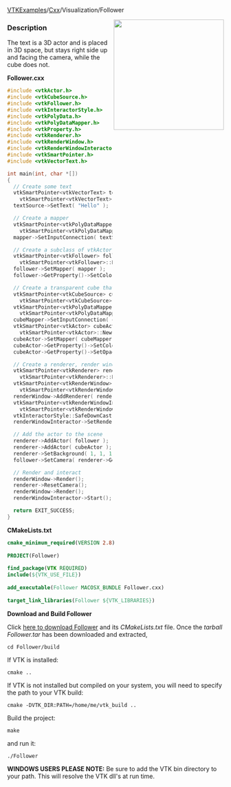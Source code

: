 [VTKExamples](Home)/[Cxx](Cxx)/Visualization/Follower

<img align="right" src="https://github.com/lorensen/VTKExamples/raw/master/Testing/Baseline/Visualization/TestFollower.png" width="256" />

### Description
The text is a 3D actor and is placed in 3D space, but stays right side up and facing the camera, while the cube does not.

**Follower.cxx**
```c++
#include <vtkActor.h>
#include <vtkCubeSource.h>
#include <vtkFollower.h>
#include <vtkInteractorStyle.h>
#include <vtkPolyData.h>
#include <vtkPolyDataMapper.h>
#include <vtkProperty.h>
#include <vtkRenderer.h>
#include <vtkRenderWindow.h>
#include <vtkRenderWindowInteractor.h>
#include <vtkSmartPointer.h>
#include <vtkVectorText.h>

int main(int, char *[])
{
  // Create some text
  vtkSmartPointer<vtkVectorText> textSource = 
    vtkSmartPointer<vtkVectorText>::New();
  textSource->SetText( "Hello" );

  // Create a mapper
  vtkSmartPointer<vtkPolyDataMapper> mapper = 
    vtkSmartPointer<vtkPolyDataMapper>::New();
  mapper->SetInputConnection( textSource->GetOutputPort() );

  // Create a subclass of vtkActor: a vtkFollower that remains facing the camera
  vtkSmartPointer<vtkFollower> follower = 
    vtkSmartPointer<vtkFollower>::New();
  follower->SetMapper( mapper );
  follower->GetProperty()->SetColor( 1, 0, 0 ); // red 

  // Create a transparent cube that does not move around to face the camera
  vtkSmartPointer<vtkCubeSource> cubeSource = 
    vtkSmartPointer<vtkCubeSource>::New();
  vtkSmartPointer<vtkPolyDataMapper> cubeMapper = 
    vtkSmartPointer<vtkPolyDataMapper>::New();
  cubeMapper->SetInputConnection( cubeSource->GetOutputPort() );
  vtkSmartPointer<vtkActor> cubeActor = 
    vtkSmartPointer<vtkActor>::New();
  cubeActor->SetMapper( cubeMapper );
  cubeActor->GetProperty()->SetColor( 0, 0, 1 ); // blue
  cubeActor->GetProperty()->SetOpacity( 0.3 );

  // Create a renderer, render window, and interactor
  vtkSmartPointer<vtkRenderer> renderer = 
    vtkSmartPointer<vtkRenderer>::New();
  vtkSmartPointer<vtkRenderWindow> renderWindow = 
    vtkSmartPointer<vtkRenderWindow>::New();
  renderWindow->AddRenderer( renderer );
  vtkSmartPointer<vtkRenderWindowInteractor> renderWindowInteractor = 
    vtkSmartPointer<vtkRenderWindowInteractor>::New();
  vtkInteractorStyle::SafeDownCast(renderWindowInteractor->GetInteractorStyle())->AutoAdjustCameraClippingRangeOn();
  renderWindowInteractor->SetRenderWindow( renderWindow );

  // Add the actor to the scene
  renderer->AddActor( follower );
  renderer->AddActor( cubeActor );
  renderer->SetBackground( 1, 1, 1 ); // Background color white
  follower->SetCamera( renderer->GetActiveCamera() );

  // Render and interact
  renderWindow->Render();
  renderer->ResetCamera();
  renderWindow->Render();
  renderWindowInteractor->Start();

  return EXIT_SUCCESS;
}
```
**CMakeLists.txt**
```cmake
cmake_minimum_required(VERSION 2.8)
 
PROJECT(Follower)
 
find_package(VTK REQUIRED)
include(${VTK_USE_FILE})
 
add_executable(Follower MACOSX_BUNDLE Follower.cxx)
 
target_link_libraries(Follower ${VTK_LIBRARIES})
```

**Download and Build Follower**

Click [here to download Follower](https://github.com/lorensen/VTKWikiExamplesTarballs/raw/master/Follower.tar) and its *CMakeLists.txt* file.
Once the *tarball Follower.tar* has been downloaded and extracted,
```
cd Follower/build 
```
If VTK is installed:
```
cmake ..
```
If VTK is not installed but compiled on your system, you will need to specify the path to your VTK build:
```
cmake -DVTK_DIR:PATH=/home/me/vtk_build ..
```
Build the project:
```
make
```
and run it:
```
./Follower
```
**WINDOWS USERS PLEASE NOTE:** Be sure to add the VTK bin directory to your path. This will resolve the VTK dll's at run time.

